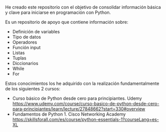 He creado este repositorio con el objetivo de consolidar información básica y clave para iniciarse en programación con Python. 

Es un repositorio de apoyo que contiene información sobre:
  * Definición de variables
  * Tipo de datos
  * Operadores
  * Función input
  * Listas
  * Tuplas
  * Diccionarios
  * While
  * For

Estos conocimientos los he adquirido con la realización fundamentalmente de los siguientes 2 cursos:
- Curso básico de Python desde cero para principiantes.
  Udemy
https://www.udemy.com/course/curso-basico-de-python-desde-cero-para-principiantes/learn/lecture/27848662?start=330#overview
- Fundamentos de Python 1. 
  Cisco Networking Academy
https://skillsforall.com/es/course/python-essentials-1?courseLang=es-XL
